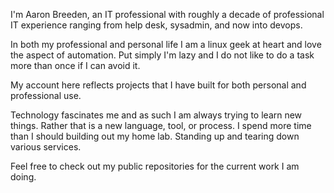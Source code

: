 I'm Aaron Breeden, an IT professional with roughly a decade of professional IT experience ranging from help desk, sysadmin, and now into devops. 

In both my professional and personal life I am a linux geek at heart and love the aspect of automation. Put simply I'm lazy and I do not like 
to do a task more than once if I can avoid it. 

My account here reflects projects that I have built for both personal and professional use. 

Technology fascinates me and as such I am always trying to learn new things. Rather that is a new language, tool, or process. I spend more time than I should 
building out my home lab. Standing up and tearing down various services. 

Feel free to check out my public repositories for the current work I am doing. 
